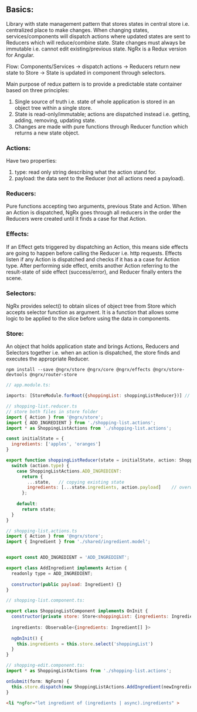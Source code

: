 ## Basics:
Library with state management pattern that stores states in central store i.e. centralized place to make changes. When changing states, services/components will dispatch actions where updated states are sent to Reducers which will reduce/combine state. State changes must always be immutable i.e. cannot edit existing/previous state. NgRx is a Redux version for Angular. 

Flow: Components/Services -> dispatch actions -> Reducers return new state to Store -> State is updated in component through selectors.

Main purpose of redux pattern is to provide a predictable state container based on three principles:
1) Single source of truth i.e. state of whole application is stored in an object tree within a single store.
2) State is read-only/immutable; actions are dispatched instead i.e. getting, adding, removing, updating state.
3) Changes are made with pure functions through Reducer function which returns a new state object.  

### Actions:
Have two properties:
1) type: read only string describing what the action stand for.
2) payload: the data sent to the Reducer (not all actions need a payload).

### Reducers:
Pure functions accepting two arguments, previous State and Action. When an Action is dispatched, NgRx goes through all reducers in the order the Reducers were created until it finds a case for that Action. 

### Effects:
If an Effect gets triggered by dispatching an Action, this means side effects are going to happen before calling the Reducer i.e. http requests. Effects listen if any Action is dispatched and checks if it has a a case for Action type. After performing side effect, emits another Action referring to the result-state of side effect (success/error), and Reducer finally enters the scene.

### Selectors: 
NgRx provides select() to obtain slices of object tree from Store which accepts selector function as argument. It is a function that allows some logic to be applied to the slice before using the data in components.

### Store:
An object that holds application state and brings Actions, Reducers and Selectors together i.e. when an action is dispatched, the store finds and executes the appropriate Reducer.


```
npm install --save @ngrx/store @ngrx/core @ngrx/effects @ngrx/store-devtools @ngrx/router-store
```

```javascript
// app.module.ts:

imports: [StoreModule.forRoot({shoppingList: shoppingListReducer})] // tells NgRx where to find reducer
```

```javascript
// shopping-list.reducer.ts
// store both files in store folder
import { Action } from '@ngrx/store';
import { ADD_INGREDIENT } from './shopping-list.actions';
import * as ShoppingListActions from './shopping-list.actions'; 

const initialState = {
  ingredients: ['apples', 'oranges']
}

export function shoppingListReducer(state = initialState, action: ShoppingListActions.AddIngredient) {
  switch (action.type) {
    case ShoppingListActions.ADD_INGREDIENT:
      return {
        ...state,   // copying existing state
        ingredients: [...state.ingredients, action.payload]    // overwriting ingredients state
      };
      
    default: 
      return state;
  }
}
```

```javascript
// shopping-list.actions.ts
import { Action } from '@ngrx/store';
import { Ingredient } from './shared/ingredient.model';


export const ADD_INGREDIENT = 'ADD_INGREDIENT';

export class AddIngredient implements Action {
  readonly type = ADD_INGREDIENT;
  
  constructor(public payload: Ingredient) {}
}

```

```javascript
// shopping-list.component.ts:

export class ShoppingListComponent implements OnInit {
  constructor(private store: Store<shoppingList: {ingredients: Ingredient[]}}> ) {}  // type is key chosen in app-module
  
  ingredients: Observable<{ingredients: Ingredient[] }>
  
  ngOnInit() {
    this.ingredients = this.store.select('shoppingList')
  }
}


```

```javascript
// shopping-edit.component.ts:
import * as ShoppingListActions from './shopping-list.actions'; 

onSubmit(form: NgForm) {
  this.store.dispatch(new ShoppingListActions.AddIngredient(newIngredient));    // dispatch actions
}


```

```html
<li *ngFor="let ingredient of (ingredients | async).ingredients" >
```
